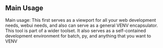 
## Main Usage
Main usage: This first serves as a viewport for all your web development needs, webui needs, and also can serve as a general VENV encapsulator.
This tool is part of a wider toolset.
It also serves as a self-contained development environment for batch, py, and anything that you want to VENV
